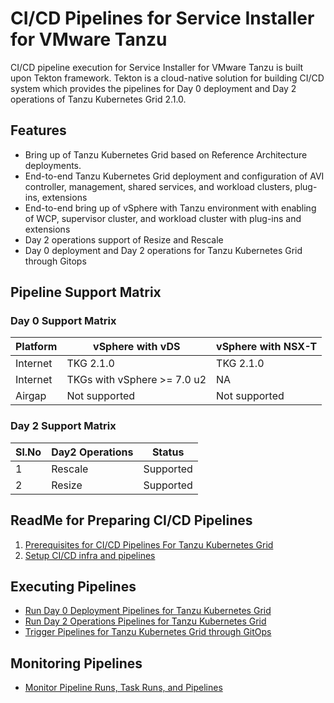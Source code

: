 # CI/CD Pipelines for Service Installer for VMware Tanzu

CI/CD pipeline execution for Service Installer for VMware Tanzu is built upon Tekton framework. Tekton is a cloud-native solution for building CI/CD system which provides the pipelines for Day 0 deployment and Day 2  operations of Tanzu Kubernetes Grid 2.1.0.

## Features

- Bring up of Tanzu Kubernetes Grid based on Reference Architecture deployments.
- End-to-end Tanzu Kubernetes Grid deployment and configuration of AVI controller, management, shared services, and workload clusters, plug-ins, extensions
- End-to-end bring up of vSphere with Tanzu environment with enabling of WCP, supervisor cluster, and workload cluster with plug-ins and extensions 
- Day 2 operations support of Resize and Rescale
- Day 0 deployment and Day 2 operations for Tanzu Kubernetes Grid through Gitops


## Pipeline Support Matrix
### Day 0 Support Matrix
| Platform | vSphere with vDS            | vSphere with NSX-T |
|----------|-----------------------------|--------------------| 
| Internet | TKG 2.1.0                   | TKG 2.1.0          |
| Internet | TKGs with vSphere >= 7.0 u2 | NA                 |
| Airgap   | Not supported               | Not supported      |

### Day 2 Support Matrix
|Sl.No  | Day2 Operations | Status              |
|-------|-----------------|---------------------|
| 1     | Rescale         | Supported           |
| 2     | Resize          | Supported           |

## ReadMe for Preparing CI/CD Pipelines 
1. [Prerequisites for CI/CD Pipelines For Tanzu Kubernetes Grid](./docs/prerequisites.md)
2. [Setup CI/CD infra and pipelines](./docs/preparefortektonpipelines.md)

## Executing Pipelines 
- [Run Day 0 Deployment Pipelines for Tanzu Kubernetes Grid](./docs/runday0.md)
- [Run Day 2 Operations Pipelines for Tanzu Kubernetes Grid](./docs/runday2.md)
- [Trigger Pipelines for Tanzu Kubernetes Grid through GitOps](./docs/triggerpipelinethrugitcommit.md)

## Monitoring Pipelines 
- [Monitor Pipeline Runs, Task Runs, and Pipelines](./docs/monitortekton.md)

